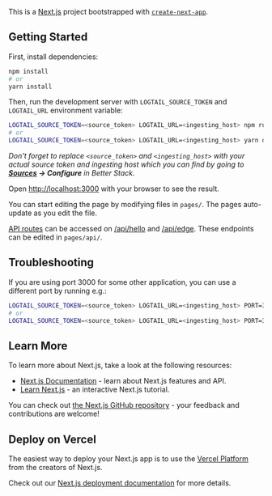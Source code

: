 This is a [Next.js](https://nextjs.org/) project bootstrapped with [`create-next-app`](https://github.com/vercel/next.js/tree/canary/packages/create-next-app).

## Getting Started

First, install dependencies:

```bash
npm install
# or
yarn install
```

Then, run the development server with `LOGTAIL_SOURCE_TOKEN` and `LOGTAIL_URL` environment variable:

```bash
LOGTAIL_SOURCE_TOKEN=<source_token> LOGTAIL_URL=<ingesting_host> npm run dev
# or
LOGTAIL_SOURCE_TOKEN=<source_token> LOGTAIL_URL=<ingesting_host> yarn dev
```

_Don't forget to replace `<source_token>` and `<ingesting_host>` with your actual source token and ingesting host which you can find by going to **[Sources](https://telemetry.betterstack.com/team/0/sources) -> Configure** in Better Stack._

Open [http://localhost:3000](http://localhost:3000) with your browser to see the result.

You can start editing the page by modifying files in `pages/`.
The pages auto-update as you edit the file.

[API routes](https://nextjs.org/docs/api-routes/introduction) can be accessed on [/api/hello](http://localhost:3000/api/hello) and [/api/edge](http://localhost:3000/api/edge).
These endpoints can be edited in `pages/api/`.

## Troubleshooting

If you are using port 3000 for some other application, you can use a different port by running e.g.:

```bash
LOGTAIL_SOURCE_TOKEN=<source_token> LOGTAIL_URL=<ingesting_host> PORT=3001 npm run dev
# or
LOGTAIL_SOURCE_TOKEN=<source_token> LOGTAIL_URL=<ingesting_host> PORT=3001 yarn dev
```

## Learn More

To learn more about Next.js, take a look at the following resources:

- [Next.js Documentation](https://nextjs.org/docs) - learn about Next.js features and API.
- [Learn Next.js](https://nextjs.org/learn) - an interactive Next.js tutorial.

You can check out [the Next.js GitHub repository](https://github.com/vercel/next.js/) - your feedback and contributions are welcome!

## Deploy on Vercel

The easiest way to deploy your Next.js app is to use the [Vercel Platform](https://vercel.com/new?utm_medium=default-template&filter=next.js&utm_source=create-next-app&utm_campaign=create-next-app-readme) from the creators of Next.js.

Check out our [Next.js deployment documentation](https://nextjs.org/docs/deployment) for more details.
